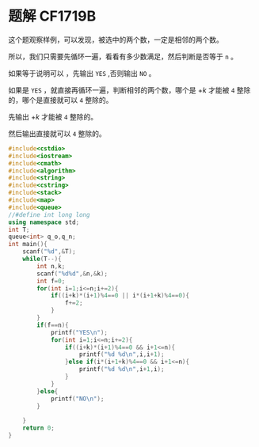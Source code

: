 # 题解 CF1719B

这个题观察样例，可以发现，被选中的两个数，一定是相邻的两个数。

所以，我们只需要先循环一遍，看看有多少数满足，然后判断是否等于 `n` 。

如果等于说明可以 ，先输出 `YES` ,否则输出 `NO` 。

如果是 `YES` ，就直接再循环一遍，判断相邻的两个数，哪个是 $+k$ 才能被 `4` 整除的，哪个是直接就可以 `4` 整除的。

先输出 $+k$ 才能被 `4` 整除的。

然后输出直接就可以 `4` 整除的。

```cpp
#include<cstdio>
#include<iostream>
#include<cmath>
#include<algorithm>
#include<string>
#include<cstring>
#include<stack>
#include<map>
#include<queue>
//#define int long long
using namespace std;
int T;
queue<int> q_o,q_n;
int main(){
	scanf("%d",&T);
	while(T--){
		int n,k;
		scanf("%d%d",&n,&k);
		int f=0;
		for(int i=1;i<=n;i+=2){
			if((i+k)*(i+1)%4==0 || i*(i+1+k)%4==0){
				f+=2;
			}
		} 
		if(f==n){
			printf("YES\n");
			for(int i=1;i<=n;i+=2){
				if((i+k)*(i+1)%4==0 && i+1<=n){
					printf("%d %d\n",i,i+1); 
				}else if(i*(i+1+k)%4==0 && i+1<=n){
					printf("%d %d\n",i+1,i); 
				}
			}
		}else{
			printf("NO\n");
		}
		
	}
    return 0;
}
```